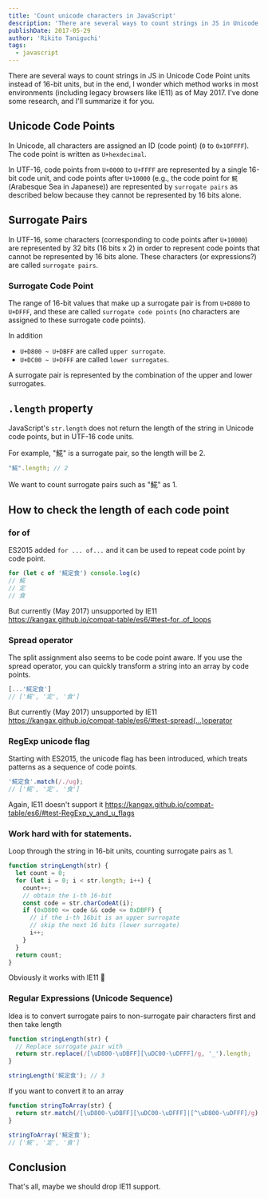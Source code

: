 ```yaml
---
title: 'Count unicode characters in JavaScript'
description: 'There are several ways to count strings in JS in Unicode Code Point units instead of 16-bit units, but in the end, I wonder which method works in most environments (including legacy browsers like IE11) as of May 2017.'
publishDate: 2017-05-29
author: 'Rikito Taniguchi'
tags:
  - javascript
---
```



There are several ways to count strings in JS in Unicode Code Point units instead of 16-bit units, but in the end, I wonder which method works in most environments (including legacy browsers like IE11) as of May 2017. I've done some research, and I'll summarize it for you.

## Unicode Code Points
In Unicode, all characters are assigned an ID (code point) (`0` to `0x10FFFF`). The code point is written as `U+hexdecimal`.

In UTF-16, code points from `U+0000` to `U+FFFF` are represented by a single 16-bit code unit, and code points after `U+10000` (e.g., the code point for `𩸽` (Arabesque Sea in Japanese)) are represented by `surrogate pairs` as described below because they cannot be represented by 16 bits alone.

## Surrogate Pairs
In UTF-16, some characters (corresponding to code points after `U+10000`) are represented by 32 bits (16 bits x 2) in order to represent code points that cannot be represented by 16 bits alone. These characters (or expressions?) are called `surrogate pairs`.

### Surrogate Code Point
The range of 16-bit values that make up a surrogate pair is from `U+D800` to `U+DFFF`, and these are called `surrogate code points` (no characters are assigned to these surrogate code points).

In addition

- `U+D800 ~ U+DBFF` are called `upper surrogate`.
- `U+DC00 ~ U+DFFF` are called `lower surrogates`.

A surrogate pair is represented by the combination of the upper and lower surrogates.

## `.length` property
JavaScript's `str.length` does not return the length of the string in Unicode code points, but in UTF-16 code units.

For example, "𩸽" is a surrogate pair, so the length will be 2.

```javascript
"𩸽".length; // 2
```


We want to count surrogate pairs such as "𩸽" as 1.

## How to check the length of each code point

### for of
ES2015 added `for ... of...` and it can be used to repeat code point by code point.

```javascript
for (let c of '𩸽定食') console.log(c)
// 𩸽
// 定
// 食
```

But currently (May 2017) unsupported by IE11 https://kangax.github.io/compat-table/es6/#test-for..of_loops

### Spread operator
The split assignment also seems to be code point aware. If you use the spread operator, you can quickly transform a string into an array by code points.

```javascript
[...'𩸽定食']
// ['𩸽', '定', '食']
```

But currently (May 2017) unsupported by IE11 https://kangax.github.io/compat-table/es6/#test-spread(…)operator

### RegExp unicode flag
Starting with ES2015, the unicode flag has been introduced, which treats patterns as a sequence of code points.

```javascript
'𩸽定食'.match(/./ug);
// ['𩸽', '定', '食']
```

Again, IE11 doesn't support it https://kangax.github.io/compat-table/es6/#test-RegExp_y_and_u_flags

### Work hard with for statements.
Loop through the string in 16-bit units, counting surrogate pairs as 1.


```javascript
function stringLength(str) {
  let count = 0;
  for (let i = 0; i < str.length; i++) {
    count++;
    // obtain the i-th 16-bit
    const code = str.charCodeAt(i);
    if (0xD800 <= code && code <= 0xDBFF) {
      // if the i-th 16bit is an upper surrogate
      // skip the next 16 bits (lower surrogate)
      i++;
    }
  }
  return count;
}
```

Obviously it works with IE11 🎉

### Regular Expressions (Unicode Sequence)
Idea is to convert surrogate pairs to non-surrogate pair characters first and then take length

```javascript
function stringLength(str) {
  // Replace surrogate pair with _
  return str.replace(/[\uD800-\uDBFF][\uDC00-\uDFFF]/g, '_').length;
}

stringLength('𩸽定食'); // 3
```


If you want to convert it to an array

```javascript
function stringToArray(str) {
  return str.match(/[\uD800-\uDBFF][\uDC00-\uDFFF]|[^\uD800-\uDFFF]/g) || [];
}

stringToArray('𩸽定食');
// ['𩸽', '定', '食']
```

## Conclusion
That's all, maybe we should drop IE11 support.
